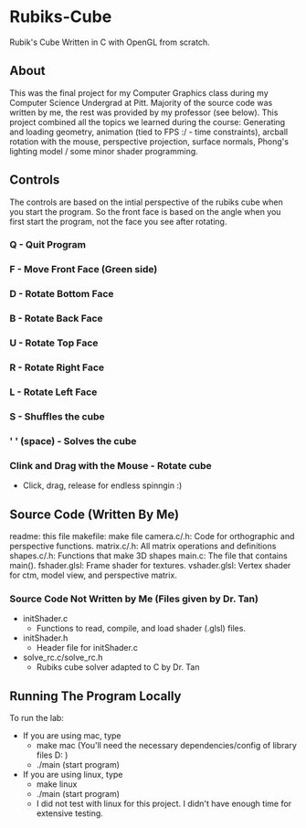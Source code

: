 # Rubiks-Cube

 Rubik's Cube Written in C with OpenGL from scratch.

## About

This was the final project for my Computer Graphics class during my Computer Science Undergrad at Pitt. Majority of the source code was written by me, the rest was provided by my professor (see below). This project combined all the topics we learned during the course: Generating and loading geometry, animation (tied to FPS :/ - time constraints), arcball rotation with the mouse, perspective projection, surface normals, Phong's lighting model / some minor shader programming.

## Controls

The controls are based on the intial perspective of the rubiks cube when you start the program. 
So the front face is based on the angle when you first start the program, not the face you see after rotating.

### Q - Quit Program

### F - Move Front Face (Green side)

### D - Rotate Bottom Face

### B - Rotate Back Face

### U - Rotate Top Face

### R - Rotate Right Face

### L - Rotate Left Face

### S - Shuffles the cube

### ' ' (space) - Solves the cube

### Clink and Drag with the Mouse - Rotate cube

- Click, drag, release for endless spinngin :)

## Source Code (Written By Me)

readme: this file
makefile: make file
camera.c/.h: Code for orthographic and perspective functions.
matrix.c/.h: All matrix operations and definitions
shapes.c/.h: Functions that make 3D shapes
main.c: The file that contains main().
fshader.glsl: Frame shader for textures.
vshader.glsl: Vertex shader for ctm, model view, and perspective matrix.

### Source Code Not Written by Me (Files given by Dr. Tan)

- initShader.c
  - Functions to read, compile, and load shader (.glsl) files.
- initShader.h
  - Header file for initShader.c
- solve_rc.c/solve_rc.h
  - Rubiks cube solver adapted to C by Dr. Tan

## Running The Program Locally

To run the lab:

- If you are using mac, type
  - make mac (You'll need the necessary dependencies/config of library files D: )
  - ./main (start program)
- If you are using linux, type
  - make linux
  - ./main (start program)
  - I did not test with linux for this project. I didn't have enough time for extensive testing.